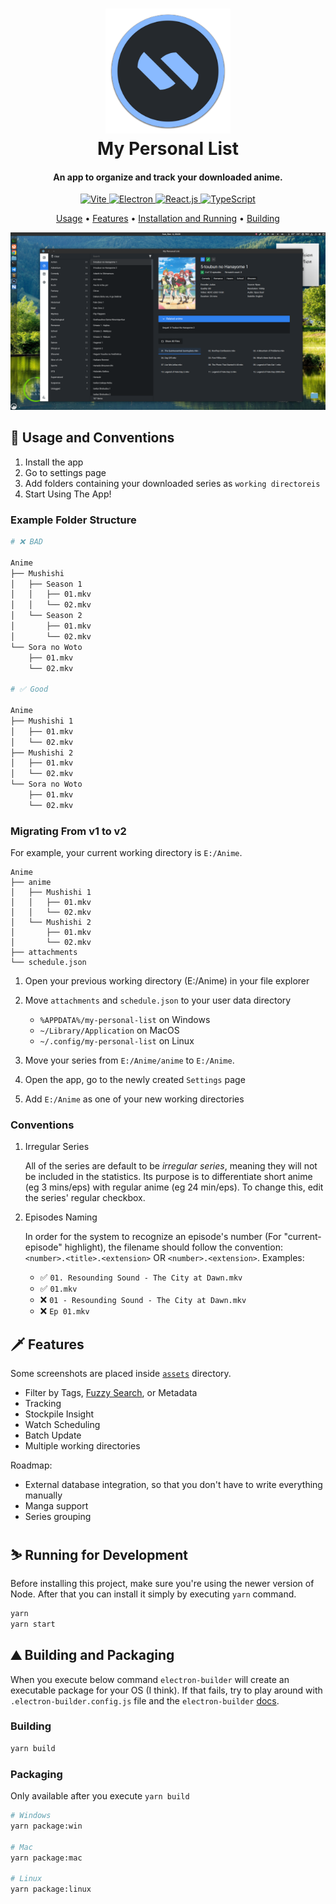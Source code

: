 <h1 align="center">
	<a href="https://github.com/SnekNOTSnake">
		<img src="https://github.com/SnekNOTSnake/my-personal-list/blob/master/assets/icon.png?raw=true" alt="Markdownify" width="200">
	</a>
	<br>
  	My Personal List
  </br>
</h1>

<h4 align="center">An app to organize and track your downloaded anime.</h4>

<p align="center">
  <a href="https://vitejs.dev/">
    <img src="https://img.shields.io/badge/Renderer-Vite-informational?style=flat&logo=vite&logoColor=white&color=2f80ed" alt="Vite">
  </a>
  <a href="https://electronjs.org/">
  <img src="https://img.shields.io/badge/Framework-Electron-informational?style=flat&logo=electron&logoColor=white&color=2f80ed" alt="Electron">
 </a>
  <a href="https://reactjs.org/">
    <img src="https://img.shields.io/badge/Library-React-informational?style=flat&logo=react&logoColor=white&color=2f80ed" alt="React.js">
  </a>
  <a href="https://typescriptlang.org/">
    <img src="https://img.shields.io/badge/Language-TypeScript-informational?style=flat&logo=typescript&logoColor=white&color=2f80ed" alt="TypeScript">
  </a>
</p>

<p align="center">
	<a href="https://github.com/SnekNOTSnake/my-personal-list#%EF%B8%8F-usage-and-conventions">Usage</a> •
  <a href="https://github.com/SnekNOTSnake/my-personal-list#%EF%B8%8F-features">Features</a> •
  <a href="https://github.com/SnekNOTSnake/my-personal-list#%EF%B8%8F-installation-and-running">Installation and Running</a> •
  <a href="https://github.com/SnekNOTSnake/my-personal-list#%EF%B8%8F-building-and-packaging">Building</a>
</p>

![Explore](https://github.com/SnekNOTSnake/my-personal-list/blob/master/assets/screenshots/explore.png?raw=true)

## 🚀️ Usage and Conventions

1. Install the app
2. Go to settings page
3. Add folders containing your downloaded series as `working directoreis`
4. Start Using The App!

### Example Folder Structure

```bash
# ❌ BAD

Anime
├── Mushishi
│   ├── Season 1
│   │   ├── 01.mkv
│   │   └── 02.mkv
│   └── Season 2
│       ├── 01.mkv
│       └── 02.mkv
└── Sora no Woto
    ├── 01.mkv
    └── 02.mkv

# ✅ Good

Anime
├── Mushishi 1
│   ├── 01.mkv
│   └── 02.mkv
├── Mushishi 2
│   ├── 01.mkv
│   └── 02.mkv
└── Sora no Woto
    ├── 01.mkv
    └── 02.mkv
```

### Migrating From v1 to v2

For example, your current working directory is `E:/Anime`.

```
Anime
├── anime
│   ├── Mushishi 1
│   │   ├── 01.mkv
│   │   └── 02.mkv
│   └── Mushishi 2
│       ├── 01.mkv
│       └── 02.mkv
├── attachments
└── schedule.json
```

1. Open your previous working directory (E:/Anime) in your file explorer
2. Move `attachments` and `schedule.json` to your user data directory

	- `%APPDATA%/my-personal-list` on Windows
	- `~/Library/Application` on MacOS
	- `~/.config/my-personal-list` on Linux

3. Move your series from `E:/Anime/anime` to `E:/Anime`.
4. Open the app, go to the newly created `Settings` page
5. Add `E:/Anime` as one of your new working directories

### Conventions

1. Irregular Series

	All of the series are default to be *irregular series*, meaning they will not be included in the statistics. Its purpose is to differentiate short anime (eg 3 mins/eps) with regular anime (eg 24 min/eps). To change this, edit the series' regular checkbox.

2. Episodes Naming

	In order for the system to recognize an episode's number (For "current-episode" highlight), the filename should follow the convention: `<number>.<title>.<extension>` OR `<number>.<extension>`. Examples:

	- ✅ `01. Resounding Sound - The City at Dawn.mkv`
	- ✅ `01.mkv`
	- ❌ `01 - Resounding Sound - The City at Dawn.mkv`
	- ❌ `Ep 01.mkv`

## 🗡️ Features

Some screenshots are placed inside [`assets`](https://github.com/SnekNOTSnake/bulletproof-architecture/blob/master/assets) directory.

- Filter by Tags, [Fuzzy Search](https://en.wikipedia.org/wiki/Approximate_string_matching), or Metadata
- Tracking
- Stockpile Insight
- Watch Scheduling
- Batch Update
- Multiple working directories

Roadmap:

- External database integration, so that you don't have to write everything manually
- Manga support
- Series grouping

## ⛷️ Running for Development

Before installing this project, make sure you're using the newer version of Node. After that you can install it simply by executing `yarn` command.

```bash
yarn
yarn start
```

## ⛰️ Building and Packaging

When you execute below command `electron-builder` will create an executable package for your OS (I think). If that fails, try to play around with `.electron-builder.config.js` file and the `electron-builder` [docs](https://www.electron.build/configuration/configuration.html).

### Building

```bash
yarn build
```

### Packaging

Only available after you execute `yarn build`

```bash
# Windows
yarn package:win

# Mac
yarn package:mac

# Linux
yarn package:linux
```
